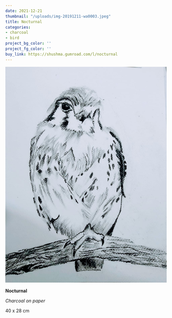 ```yaml
---
date: 2021-12-21
thumbnail: "/uploads/img-20191211-wa0003.jpeg"
title: Nocturnal
categories:
- charcoal
- bird
project_bg_color: ''
project_fg_color: ''
buy_link: https://shushma.gumroad.com/l/nocturnal
---
```

![](/uploads/img-20191211-wa0003.jpeg)

**Nocturnal**

_Charcoal on paper_

40 x 28 cm